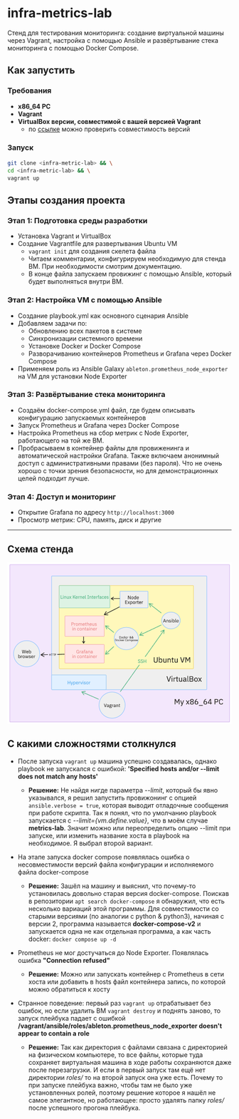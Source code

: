 # infra-metrics-lab

Стенд для тестирования мониторинга: создание виртуальной машины через Vagrant, настройка с помощью Ansible и развёртывание стека мониторинга с помощью Docker Compose.

## Как запустить

### Требования

- **x86_64 PC**
- **Vagrant**
- **VirtualBox версии, совместимой с вашей версией Vagrant**
  - по [ссылке](https://developer.hashicorp.com/vagrant/docs/providers/virtualbox) можно проверить совместимость версий

### Запуск

``` bash
git clone <infra-metric-lab> && \
cd <infra-metric-lab> && \
vagrant up
```

## Этапы создания проекта

### Этап 1: Подготовка среды разработки

- Установка Vagrant и VirtualBox
- Создание Vagrantfile для развертывания Ubuntu VM
  - `vagrant init` для создания скелета файла
  - Читаем комментарии, конфигурируем необходимую для стенда ВМ. При необходимости смотрим документацию.
  - В конце файла запускаем провижинг с помощью Ansible, который будет выполняться внутри ВМ.

### Этап 2: Настройка VM с помощью Ansible

- Создание playbook.yml как основного сценария Ansible
- Добавляем задачи по:
  - Обновлению всех пакетов в системе
  - Синхронизации системного времени
  - Установке Docker и Docker Compose
  - Разворачиванию контейнеров Prometheus и Grafana через Docker Compose
- Применяем роль из Ansible Galaxy `ableton.prometheus_node_exporter` на VM для установки Node Exporter

### Этап 3: Развёртывание стека мониторинга

- Создаём docker-compose.yml файл, где будем описывать конфигурацию запускаемых контейнеров
- Запуск Prometheus и Grafana через Docker Compose
- Настройка Prometheus на сбор метрик с Node Exporter, работающего на той же ВМ.
- Пробрасываем в контейнер файлы для провиженинга и автоматической настройки Grafana. Также включаем анонимный доступ с административными правами (без пароля). Что не очень хорошо с точки зрения безопасности, но для демонстрационных целей подходит лучше.

### Этап 4: Доступ и мониторинг

- Открытие Grafana по адресу `http://localhost:3000`
- Просмотр метрик: CPU, память, диск и другие

---

## Схема стенда

![alt text](images/lab_scheme.png)

## С какими сложностями столкнулся

- После запуска `vagrant up` машина успешно создавалась, однако playbook не запускался с ошибкой:
 **'Specified hosts and/or --limit does not match any hosts'**
  - **Решение:** Не найдя нигде параметра *--limit*, который бы явно указывался, я решил запустить провижонинг с опцией
    `ansible.verbose = true`, которая выводит отладочные сообщения при работе скрипта. Так я понял, что по умолчанию
    playbook запускается c *--limit={vm.define.value}*, что в моём случае **metrics-lab**. Значит можно или переопределить
    опцию --limit при запуске, или изменить название хоста в playbook на необходимое. Я выбрал второй вариант.

- На этапе запуска docker compose появлялась ошибка о несовместимости версий файла конфигурации и исполняемого файла docker-compose
  - **Решение:** Зашёл на машину и выяснил, что почему-то установилась довольно старая версия docker-compose. Поискав в репозитории `apt search docker-compose` я обнаружил, что есть несколько вариаций этой программы. Для совместимости со старыми версиями (по аналогии с python & python3), начиная с версии 2, программа называется **docker-compose-v2** и запускается одна не как отдельная программа, а как часть docker: `docker compose up -d`

- Prometheus не мог достучаться до Node Exporter. Появлялась ошибка **"Connection refused"**
  - **Решение:** Можно или запускать контейнер с Prometheus в сети хоста или добавить в hosts файл контейнера запись, по которой можно обратиться к хосту

- Странное поведение: первый раз `vagrant up` отрабатывает без ошибок, но если удалить ВМ `vagrant destroy` и поднять заново, то
 запуск плейбука падает с ошибкой **/vagrant/ansible/roles/ableton.prometheus_node_exporter doesn't appear to contain a role**
  - **Решение:** Так как директория с файлами связана с директорией на физическом компьютере, то все файлы, которые туда
  сохраняет виртуальная машина в ходе работы сохраняются даже после перезагрузки. И если в первый запуск там ещё нет
  директории *roles/* то на второй запуск она уже есть. Почему то при запуске плейбука важно, чтобы там не было уже установленных ролей,
  поэтому решение которое я нашёл не самое элегантное, но работающее: просто удалять папку *roles/* после успешного прогона
  плейбука.
